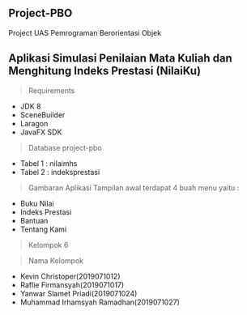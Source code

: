 ## Project-PBO
Project UAS Pemrograman Berorientasi Objek 

## Aplikasi Simulasi Penilaian Mata Kuliah dan Menghitung Indeks Prestasi (NilaiKu)

> Requirements
- JDK 8
- SceneBuilder
- Laragon
- JavaFX SDK

> Database project-pbo
- Tabel 1 : nilaimhs
- Tabel 2 : indeksprestasi

> Gambaran Aplikasi
Tampilan awal terdapat 4 buah menu yaitu :
- Buku Nilai
- Indeks Prestasi
- Bantuan
- Tentang Kami

> Kelompok 6

> Nama Kelompok

- Kevin Christoper(2019071012)
- Raflie Firmansyah(2019071017)
- Yanwar Slamet Priadi(2019071024)
- Muhammad Irhamsyah Ramadhan(2019071027)

